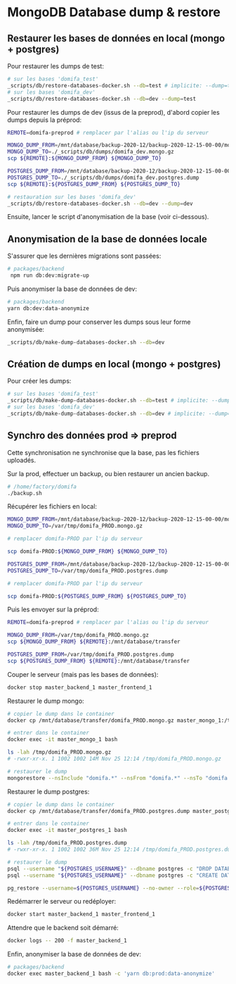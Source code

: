 # MongoDB Database dump & restore

## Restaurer les bases de données en local (mongo + postgres)

Pour restaurer les dumps de test:

```bash
# sur les bases 'domifa_test'
_scripts/db/restore-databases-docker.sh --db=test # implicite: --dump=test
# sur les bases 'domifa_dev'
_scripts/db/restore-databases-docker.sh --db=dev --dump=test
```

Pour restaurer les dumps de dev (issus de la preprod), d'abord copier les dumps depuis la préprod:

```bash
REMOTE=domifa-preprod # remplacer par l'alias ou l'ip du serveur

MONGO_DUMP_FROM=/mnt/database/backup-2020-12/backup-2020-12-15-00-00/mongo_mongodump-2020-12-15-00-00.gzip
MONGO_DUMP_TO=./_scripts/db/dumps/domifa_dev.mongo.gz
scp ${REMOTE}:${MONGO_DUMP_FROM} ${MONGO_DUMP_TO}

POSTGRES_DUMP_FROM=/mnt/database/backup-2020-12/backup-2020-12-15-00-00/postgres.pg_dump-2020-12-15-00-00.tar
POSTGRES_DUMP_TO=./_scripts/db/dumps/domifa_dev.postgres.dump
scp ${REMOTE}:${POSTGRES_DUMP_FROM} ${POSTGRES_DUMP_TO}
```

```bash
# restauration sur les bases 'domifa_dev'
_scripts/db/restore-databases-docker.sh --db=dev --dump=dev
```

Ensuite, lancer le script d'anonymisation de la base (voir ci-dessous).

## Anonymisation de la base de données locale

S'assurer que les dernières migrations sont passées:

```bash
# packages/backend
 npm run db:dev:migrate-up
```

Puis anonymiser la base de données de dev:

```bash
# packages/backend
yarn db:dev:data-anonymize
```

Enfin, faire un dump pour conserver les dumps sous leur forme anonymisée:

```bash
_scripts/db/make-dump-databases-docker.sh --db=dev
```

## Création de dumps en local (mongo + postgres)

Pour créer les dumps:

```bash
# sur les bases 'domifa_test'
_scripts/db/make-dump-databases-docker.sh --db=test # implicite: --dump=test
# sur les bases 'domifa_dev'
_scripts/db/make-dump-databases-docker.sh --db=dev # implicite: --dump=dev
```

## Synchro des données prod => preprod

Cette synchronisation ne synchronise que la base, pas les fichiers uploadés.

Sur la prod, effectuer un backup, ou bien restaurer un ancien backup.

```bash
# /home/factory/domifa
./backup.sh
```

Récupérer les fichiers en local:

```bash
MONGO_DUMP_FROM=/mnt/database/backup-2020-12/backup-2020-12-15-00-00/mongo_mongodump-2020-12-15-00-00.gzip
MONGO_DUMP_TO=/var/tmp/domifa_PROD.mongo.gz

# remplacer domifa-PROD par l'ip du serveur

scp domifa-PROD:${MONGO_DUMP_FROM} ${MONGO_DUMP_TO}

POSTGRES_DUMP_FROM=/mnt/database/backup-2020-12/backup-2020-12-15-00-00/postgres.pg_dump-2020-12-15-00-00.tar
POSTGRES_DUMP_TO=/var/tmp/domifa_PROD.postgres.dump

# remplacer domifa-PROD par l'ip du serveur

scp domifa-PROD:${POSTGRES_DUMP_FROM} ${POSTGRES_DUMP_TO}
```

Puis les envoyer sur la préprod:

```bash
REMOTE=domifa-preprod # remplacer par l'alias ou l'ip du serveur

MONGO_DUMP_FROM=/var/tmp/domifa_PROD.mongo.gz
scp ${MONGO_DUMP_FROM} ${REMOTE}:/mnt/database/transfer

POSTGRES_DUMP_FROM=/var/tmp/domifa_PROD.postgres.dump
scp ${POSTGRES_DUMP_FROM} ${REMOTE}:/mnt/database/transfer
```

Couper le serveur (mais pas les bases de données):

```bash
docker stop master_backend_1 master_frontend_1
```

Restaurer le dump mongo:

```bash
# copier le dump dans le container
docker cp /mnt/database/transfer/domifa_PROD.mongo.gz master_mongo_1:/tmp

# entrer dans le container
docker exec -it master_mongo_1 bash

ls -lah /tmp/domifa_PROD.mongo.gz
# -rwxr-xr-x. 1 1002 1002 14M Nov 25 12:14 /tmp/domifa_PROD.mongo.gz

# restaurer le dump
mongorestore --nsInclude "domifa.*" --nsFrom "domifa.*" --nsTo "domifa.*" --drop --gzip --archive=/tmp/domifa_PROD.mongo.gz
```

Restaurer le dump postgres:

```bash
# copier le dump dans le container
docker cp /mnt/database/transfer/domifa_PROD.postgres.dump master_postgres_1:/tmp

# entrer dans le container
docker exec -it master_postgres_1 bash

ls -lah /tmp/domifa_PROD.postgres.dump
# -rwxr-xr-x. 1 1002 1002 36M Nov 25 12:14 /tmp/domifa_PROD.postgres.dump

# restaurer le dump
psql --username "${POSTGRES_USERNAME}" --dbname postgres -c "DROP DATABASE IF EXISTS ${POSTGRES_DB}"
psql --username "${POSTGRES_USERNAME}" --dbname postgres -c "CREATE DATABASE ${POSTGRES_DB}"

pg_restore --username=${POSTGRES_USERNAME} --no-owner --role=${POSTGRES_USERNAME} --exit-on-error --verbose --dbname=${POSTGRES_DB} /tmp/domifa_PROD.postgres.dump
```

Redémarrer le serveur ou redéployer:

```bash
docker start master_backend_1 master_frontend_1
```

Attendre que le backend soit démarré:

```bash
docker logs -- 200 -f master_backend_1
```

Enfin, anonymiser la base de données de dev:

```bash
# packages/backend
docker exec master_backend_1 bash -c 'yarn db:prod:data-anonymize'
```
